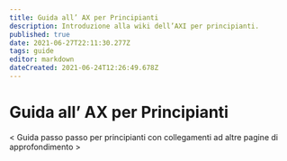 ```yaml
---
title: Guida all’ AX per Principianti
description: Introduzione alla wiki dell’AXI per principianti.
published: true
date: 2021-06-27T22:11:30.277Z
tags: guide
editor: markdown
dateCreated: 2021-06-24T12:26:49.678Z
---
```


# Guida all’ AX per Principianti


< Guida passo passo per principianti con collegamenti ad altre pagine di approfondimento >